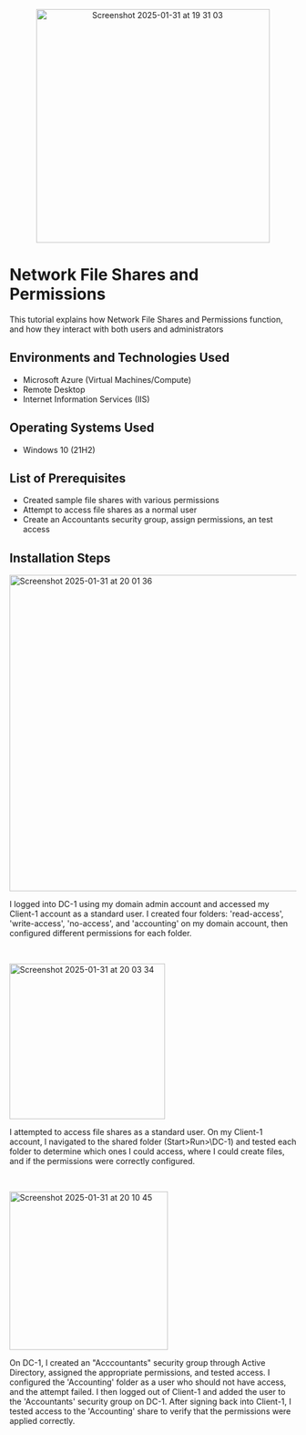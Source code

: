 <p align="center">
<img <img width="410" alt="Screenshot 2025-01-31 at 19 31 03" src="https://github.com/user-attachments/assets/6f24d05b-f928-41e6-8d5b-0a98eacb3a90" />


<h1>
Network File Shares and Permissions </h1>
This tutorial explains how Network File Shares and Permissions function, and how they interact with both users and administrators



<h2>Environments and Technologies Used</h2>

- Microsoft Azure (Virtual Machines/Compute)
- Remote Desktop
- Internet Information Services (IIS)

<h2>Operating Systems Used </h2>

- Windows 10</b> (21H2)

<h2>List of Prerequisites</h2>

- Created sample file shares with various permissions
- Attempt to access file shares as a normal user
- Create an Accountants security group, assign permissions, an test access


<h2>Installation Steps</h2>

<p>
<img <img width="555" alt="Screenshot 2025-01-31 at 20 01 36" src="https://github.com/user-attachments/assets/2dd7e5ab-740e-438a-ad7e-7e037beb3686" />

<p>
I logged into DC-1 using my domain admin account and accessed my Client-1 account as a standard user. I created four folders: 'read-access', 'write-access', 'no-access', and 'accounting' on my domain account, then configured different permissions for each folder.
</p>
<br />

<p>
<img <img width="273" alt="Screenshot 2025-01-31 at 20 03 34" src="https://github.com/user-attachments/assets/53cb9cd8-23e8-4c2b-a91f-e69423eda47f" />

<p>
I attempted to access file shares as a standard user. On my Client-1 account, I navigated to the shared folder (Start>Run>\DC-1) and tested each folder to determine which ones I could access, where I could create files, and if the permissions were correctly configured.</p>
<br />

<p>
<img <img width="278" alt="Screenshot 2025-01-31 at 20 10 45" src="https://github.com/user-attachments/assets/9740e796-13fb-4a8e-85ad-bfb06cf2be64" />

<p>
On DC-1, I created an "Acccountants" security group through Active Directory, assigned the appropriate permissions, and tested access. I configured the 'Accounting' folder as a user who should not have access, and the attempt failed. I then logged out of Client-1 and added the user to the 'Accountants' security group on DC-1. After signing back into Client-1, I tested access to the 'Accounting' share to verify that the permissions were applied correctly.
<br />
